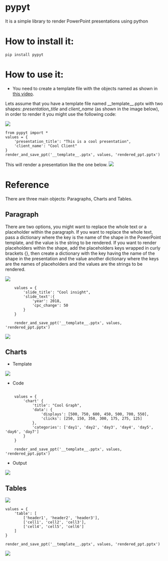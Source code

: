 # pypyt
It is a simple library to render PowerPoint presentations using python

# How to install it:


    pip install pypyt



# How to use it:
- You need to create a template file with the objects named as shown in [this video](https://www.youtube.com/watch?v=IhES3of_9Nw).

Lets assume that you have a template file named \_\_template\_\_.pptx with two shapes: *presentation_title* and
*client_name* (as shown in the image below), in order to render it you might use the following code:

![](images/template1.png)

    from pypyt import *
    values = {
        'presentation_title': "This is a cool presentation",
        'client_name': "Cool Client"
    }
    render_and_save_ppt('__template__.pptx', values, 'rendered_ppt.pptx')
    
This will render a presentation like the one below.
![](images/output1.png)


# Reference

There are three main objects: Paragraphs, Charts and Tables.

## Paragraph
There are two options, you might want to replace the whole text or a placeholder within the paragraph.
If you want to replace the whole text, pass a dictionary where the key is the name of the shape in the PowerPoint
template, and the value is the string to be rendered. If you want to render placeholders within the shape, add the
placeholders keys wrapped in curly brackets {}, then create a dictionary with the key having the name of the shape in
the presentation and the value another dictionary where the keys are the names of placeholders and the values are the
strings to be rendered.

![](images/template2.png)

````
    values = {
        'slide_title': "Cool insight",
        'slide_text':{
            'year': 2018,
            'cpc_change': 50
        }
    }

    render_and_save_ppt('__template__.pptx', values, 'rendered_ppt.pptx')
````


![](images/output2.png)

## Charts
- Template

![](images/template3.png)

- Code


````

    values = {
        'chart' {
            'title': "Cool Graph",
            'data': {
                'displays': [500, 750, 600, 450, 500, 700, 550],
                'clicks': [250, 150, 350, 300, 175, 275, 125]
            },
            'categories': ['day1', 'day2', 'day3', 'day4', 'day5', 'day6', 'day7']
        }
    }
    
    render_and_save_ppt('__template__.pptx', values, 'rendered_ppt.pptx')
````

- Output

![](images/output3.png)
    
## Tables

![](images/template4.png)

    
    values = {
        'table': [
            ['header1', 'header2', 'header3'],
            ['cell1', 'cell2', 'cell3'],
            ['cell4', 'cell5', 'cell6']
        ]
    }
    
    render_and_save_ppt('__template__.pptx', values, 'rendered_ppt.pptx')
    
![](images/output4.png)